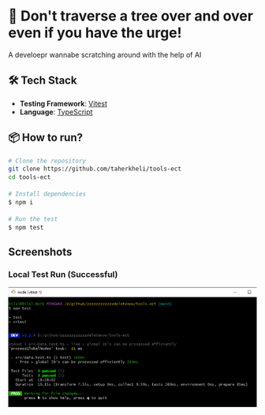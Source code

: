
# 🧪 Don't traverse a tree over and over even if you have the urge!

A develoepr wannabe scratching around with the help of AI

## 🛠️ Tech Stack

- **Testing Framework**: [Vitest](https://vitest.dev/)
- **Language**: [TypeScript](https://www.typescriptlang.org/)

## 📦 How to run?

```bash
# Clone the repository
git clone https://github.com/taherkheli/tools-ect
cd tools-ect

# Install dependencies
$ npm i

# Run the test
$ npm test
```

## Screenshots

### Local Test Run (Successful)

![Local Test Run Successful](./docs/screenshots/local-run.png)
